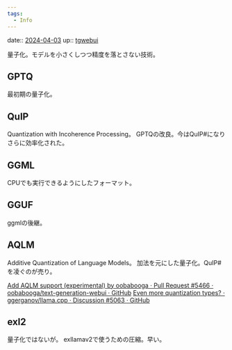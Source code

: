 ```yaml
---
tags:
  - Info
---
```


date:: [2024-04-03](/Daily_Note/2024-04-03.md)
up:: [tgwebui](../Bar/App/text-generation-webui.md)

量子化。モデルを小さくしつつ精度を落とさない技術。

## GPTQ
最初期の量子化。

## QuIP
Quantization with Incoherence Processing。
GPTQの改良。今はQuIP#になりさらに効率化された。

## GGML
CPUでも実行できるようにしたフォーマット。

## GGUF
ggmlの後継。

## AQLM
Additive Quantization of Language Models。
加法を元にした量子化。QuIP#を凌ぐのが売り。

[Add AQLM support (experimental) by oobabooga · Pull Request #5466 · oobabooga/text-generation-webui · GitHub](https://github.com/oobabooga/text-generation-webui/pull/5466)
[Even more quantization types? · ggerganov/llama.cpp · Discussion #5063 · GitHub](https://github.com/ggerganov/llama.cpp/discussions/5063)

## exl2
量子化ではないが。
exllamav2で使うための圧縮。早い。

